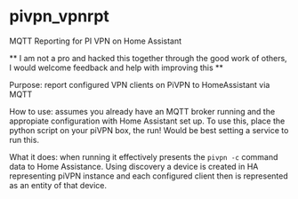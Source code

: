 # pivpn_vpnrpt
MQTT Reporting for PI VPN on Home Assistant

** I am not a pro and hacked this together through the good work of others, I would welcome feedback and help with improving this **

Purpose: report configured VPN clients on PiVPN to HomeAssistant via MQTT

How to use: assumes you already have an MQTT broker running and the appropiate configuration with Home Assistant set up. To use this, place the python script on your piVPN box, the run! Would be best setting a service to run this.

What it does: when running it effectively presents the ```pivpn -c``` command data to Home Assistance. Using discovery a device is created in HA representing piVPN instance and each configured client then is represented as an entity of that device.
